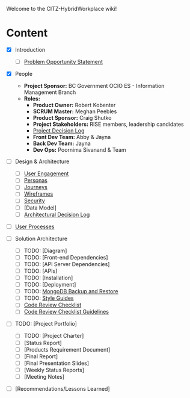 Welcome to the CITZ-HybridWorkplace wiki!
# Content

- [X] Introduction
    - [ ] [Problem Opportunity Statement](https://github.com/bcgov/CITZ-HybridWorkplace/wiki/Problem-Opportunity-Statement)
- [X] People
	- **Project Sponsor:** BC Government OCIO ES - Information Management Branch
	- **Roles:**
        + **Product Owner:** Robert Kobenter
        + **SCRUM Master:** Meghan Peebles
        + **Product Sponsor:** Craig Shutko
        + **Project Stakeholders:** RISE members, leadership candidates
        + [Project Decision Log](https://github.com/bcgov/CITZ-HybridWorkplace/wiki/Project-Decision-Log)
        + **Front Dev Team:** Abby & Jayna
        + **Back Dev Team:** Jayna
        + **Dev Ops:** Poornima Sivanand & Team
       
- [ ] Design & Architecture
    - [ ] [User Engagement](https://github.com/bcgov/citz-HybridWorkplace/wiki/User-Research#user-engagement)
    - [ ] [Personas](https://github.com/bcgov/CITZ-HybridWorkplace/wiki/Personas)
    - [ ] [Journeys](https://github.com/bcgov/citz-HybridWorkplace/wiki/User-Journeys#collaborator)
    - [ ] [Wireframes](https://github.com/bcgov/citz-HybridWorkplace/wiki/Wireframes)
    - [ ] [Security](https://github.com/bcgov/CITZ-HybridWorkplace/wiki/Security)
    - [ ] [Data Model]
    - [ ] [Architectural Decision Log](https://github.com/bcgov/citz-HybridWorkplace/wiki/Architectural-Decision-Log)
- [ ] [User Processes](https://github.com/bcgov/citz-HybridWorkplace/wiki/User-Processes)
- [ ] Solution Architecture
    - [ ] TODO: [Diagram]
    - [ ] TODO: [Front-end Dependencies]
    - [ ] TODO: [API Server Dependencies]
    - [ ] TODO: [APIs]
    - [ ] TODO: [Installation]
    - [ ] TODO: [Deployment]
    - [ ] TODO: [MongoDB Backup and Restore](https://github.com/bcgov/citz-HybridWorkplace/wiki/RDSI-Database-on-MongoDB)
    - [ ] TODO: [Style Guides](https://github.com/bcgov/citz-dst-capstone-2021/blob/main/app/docs/style-guides.md)
    - [ ] [Code Review Checklist](https://gist.github.com/bigsergey/aef64f68c22b3107ccbc439025ebba12)
    - [ ] [Code Review Checklist Guidelines](https://www.jondjones.com/frontend/react/react-tutorials/react-coding-standards-and-practices-to-level-up-your-code/)
- [ ] TODO: [Project Portfolio]
    - [ ] TODO: [Project Charter]
    - [ ] [Status Report]
    - [ ] [Products Requirement Document]
    - [ ] [Final Report]
    - [ ] [Final Presentation Slides]
    - [ ]  [Weekly Status Reports]
    - [ ] [Meeting Notes]
- [ ] [Recommendations/Lessons Learned]



